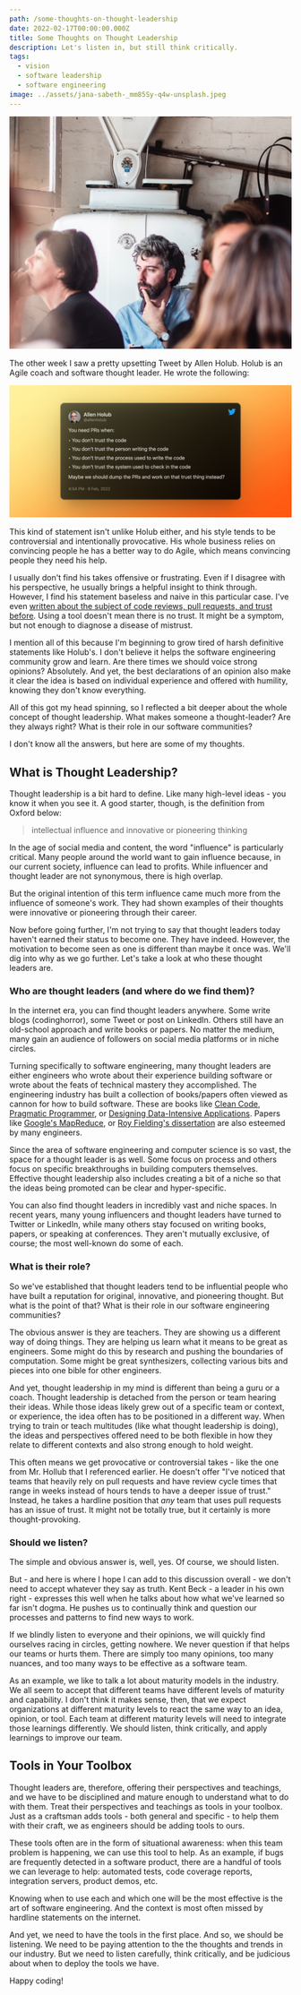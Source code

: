 ```yaml
---
path: /some-thoughts-on-thought-leadership
date: 2022-02-17T00:00:00.000Z
title: Some Thoughts on Thought Leadership
description: Let's listen in, but still think critically.
tags:
  - vision
  - software leadership
  - software engineering
image: ../assets/jana-sabeth-_mm85Sy-q4w-unsplash.jpeg
---
```


<center>

!["bearded man in background thinking with blurred foreground characters"](../assets/jana-sabeth-_mm85Sy-q4w-unsplash.jpeg)

</center>

The other week I saw a pretty upsetting Tweet by Allen Holub. Holub is an Agile coach and software thought leader. He wrote the following:

<a href="https://twitter.com/allenholub/status/1491168642586710016">

!["tweet by allen hollub"](../assets/allen_tweet.png)

</a>

This kind of statement isn't unlike Holub either, and his style tends to be controversial and intentionally provocative. His whole business relies on convincing people he has a better way to do Agile, which means convincing people they need his help. 

I usually don't find his takes offensive or frustrating. Even if I disagree with his perspective, he usually brings a helpful insight to think through. However, I find his statement baseless and naive in this particular case. I've even [written about the subject of code reviews, pull requests, and trust before](https://dangoslen.me/blog/lets-talk-about-trust/). Using a tool doesn't mean there is no trust. It might be a symptom, but not enough to diagnose a disease of mistrust.

I mention all of this because I'm beginning to grow tired of harsh definitive statements like Holub's. I don't believe it helps the software engineering community grow and learn. Are there times we should voice strong opinions? Absolutely. And yet, the best declarations of an opinion also make it clear the idea is based on individual experience and offered with humility, knowing they don't know everything.

All of this got my head spinning, so I reflected a bit deeper about the whole concept of thought leadership. What makes someone a thought-leader? Are they always right? What is their role in our software communities?

I don't know all the answers, but here are some of my thoughts.

## What is Thought Leadership?

Thought leadership is a bit hard to define. Like many high-level ideas - you know it when you see it. A good starter, though, is the definition from Oxford below:

> intellectual influence and innovative or pioneering thinking

In the age of social media and content, the word "influence" is particularly critical. Many people around the world want to gain influence because, in our current society, influence can lead to profits. While influencer and thought leader are not synonymous, there is high overlap.

But the original intention of this term influence came much more from the influence of someone's work. They had shown examples of their thoughts were innovative or pioneering through their career.

Now before going further, I'm not trying to say that thought leaders today haven't earned their status to become one. They have indeed. However, the motivation to become seen as one is different than maybe it once was. We'll dig into why as we go further. Let's take a look at who these thought leaders are.

### Who are thought leaders (and where do we find them)?

In the internet era, you can find thought leaders anywhere. Some write blogs (codinghorror), some Tweet or post on LinkedIn. Others still have an old-school approach and write books or papers. No matter the medium, many gain an audience of followers on social media platforms or in niche circles.

Turning specifically to software engineering, many thought leaders are either engineers who wrote about their experience building software or wrote about the feats of technical mastery they accomplished. The engineering industry has built a collection of books/papers often viewed as cannon for how to build software. These are books like [Clean Code](https://www.goodreads.com/book/show/3735293-clean-code), [Pragmatic Programmer](https://www.goodreads.com/book/show/4099.The_Pragmatic_Programmer), or [Designing Data-Intensive Applications](https://www.goodreads.com/book/show/23463279-designing-data-intensive-applications). Papers like [Google's MapReduce](https://static.googleusercontent.com/media/research.google.com/en//archive/mapreduce-osdi04.pdf), or [Roy Fielding's dissertation](https://www.ics.uci.edu/~fielding/pubs/dissertation/top.htm) are also esteemed by many engineers.

Since the area of software engineering and computer science is so vast, the space for a thought leader is as well. Some focus on process and others focus on specific breakthroughs in building computers themselves. Effective thought leadership also includes creating a bit of a niche so that the ideas being promoted can be clear and hyper-specific.

You can also find thought leaders in incredibly vast and niche spaces. In recent years, many young influencers and thought leaders have turned to Twitter or LinkedIn, while many others stay focused on writing books, papers, or speaking at conferences. They aren't mutually exclusive, of course; the most well-known do some of each. 

### What is their role?

So we've established that thought leaders tend to be influential people who have built a reputation for original, innovative, and pioneering thought. But what is the point of that? What is their role in our software engineering communities?

The obvious answer is they are teachers. They are showing us a different way of doing things. They are helping us learn what it means to be great as engineers. Some might do this by research and pushing the boundaries of computation. Some might be great synthesizers, collecting various bits and pieces into one bible for other engineers.

And yet, thought leadership in my mind is different than being a guru or a coach. Thought leadership is detached from the person or team hearing their ideas. While those ideas likely grew out of a specific team or context, or experience, the idea often has to be positioned in a different way. When trying to train or teach multitudes (like what thought leadership is doing), the ideas and perspectives offered need to be both flexible in how they relate to different contexts and also strong enough to hold weight. 

This often means we get provocative or controversial takes - like the one from Mr. Hollub that I referenced earlier. He doesn't offer "I've noticed that teams that heavily rely on pull requests and have review cycle times that range in weeks instead of hours tends to have a deeper issue of trust." Instead, he takes a hardline position that _any_ team that uses pull requests has an issue of trust. It might not be totally true, but it certainly is more thought-provoking.

### Should we listen?

The simple and obvious answer is, well, yes. Of course, we should listen. 

But - and here is where I hope I can add to this discussion overall - we don't need to accept whatever they say as truth. Kent Beck - a leader in his own right - expresses this well when he talks about how what we've learned so far isn't dogma. He pushes us to continually think and question our processes and patterns to find new ways to work.

If we blindly listen to everyone and their opinions, we will quickly find ourselves racing in circles, getting nowhere. We never question if that helps our teams or hurts them. There are simply too many opinions, too many nuances, and too many ways to be effective as a software team. 

As an example, we like to talk a lot about maturity models in the industry. We all seem to accept that different teams have different levels of maturity and capability. I don't think it makes sense, then, that we expect organizations at different maturity levels to react the same way to an idea, opinion, or tool. Each team at different maturity levels will need to integrate those learnings differently. We should listen, think critically, and apply learnings to improve our team.

## Tools in Your Toolbox

Thought leaders are, therefore, offering their perspectives and teachings, and we have to be disciplined and mature enough to understand what to do with them. Treat their perspectives and teachings as tools in your toolbox. Just as a craftsman adds tools - both general and specific - to help them with their craft, we as engineers should be adding tools to ours.

These tools often are in the form of situational awareness: when this team problem is happening, we can use this tool to help. As an example, if bugs are frequently detected in a software product, there are a handful of tools we can leverage to help: automated tests, code coverage reports, integration servers, product demos, etc.

Knowing when to use each and which one will be the most effective is the art of software engineering. And the context is most often missed by hardline statements on the internet.

And yet, we need to have the tools in the first place. And so, we should be listening. We need to be paying attention to the the thoughts and trends in our industry. But we need to listen carefully, think critically, and be judicious about when to deploy the tools we have.

Happy coding!